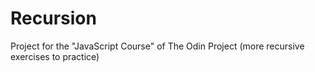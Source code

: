 # Recursion
Project for the "JavaScript Course" of The Odin Project (more recursive exercises to practice)
